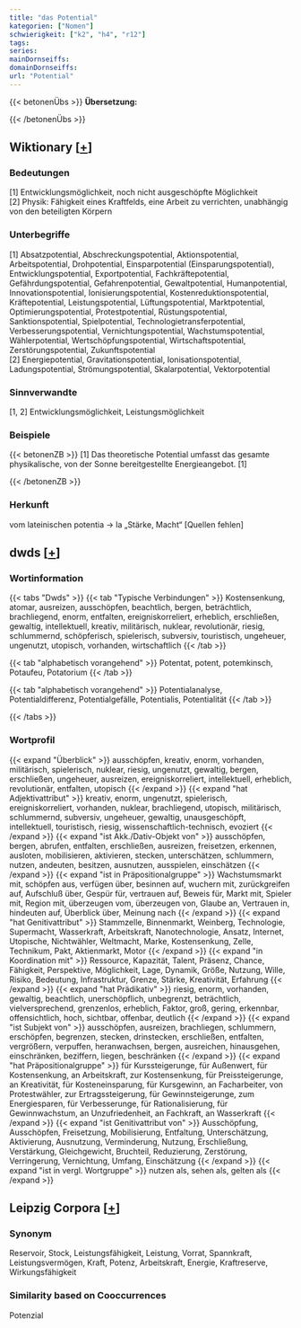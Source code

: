 ```yaml
---
title: "das Potential"
kategorien: ["Nomen"]
schwierigkeit: ["k2", "h4", "r12"]
tags:
series:
mainDornseiffs:
domainDornseiffs:
url: "Potential"
---
```


{{< betonenÜbs >}}
**Übersetzung:**  
  
{{< /betonenÜbs >}}

## Wiktionary [[+](https://de.wiktionary.org/wiki/Potential)]

### Bedeutungen
[1] Entwicklungsmöglichkeit, noch nicht ausgeschöpfte Möglichkeit  
[2] Physik: Fähigkeit eines Kraftfelds, eine Arbeit zu verrichten, unabhängig von den beteiligten Körpern  

### Unterbegriffe
[1] Absatzpotential, Abschreckungspotential, Aktionspotential, Arbeitspotential, Drohpotential, Einsparpotential (Einsparungspotential), Entwicklungspotential, Exportpotential, Fachkräftepotential, Gefährdungspotential, Gefahrenpotential, Gewaltpotential, Humanpotential, Innovationspotential, Ionisierungspotential, Kostenreduktionspotential, Kräftepotential, Leistungspotential, Lüftungspotential, Marktpotential, Optimierungspotential, Protestpotential, Rüstungspotential, Sanktionspotential, Spielpotential, Technologietransferpotential, Verbesserungspotential, Vernichtungspotential, Wachstumspotential, Wählerpotential, Wertschöpfungspotential, Wirtschaftspotential, Zerstörungspotential, Zukunftspotential  
[2] Energiepotential, Gravitationspotential, Ionisationspotential, Ladungspotential, Strömungspotential, Skalarpotential, Vektorpotential  

### Sinnverwandte
[1, 2] Entwicklungsmöglichkeit, Leistungsmöglichkeit  

### Beispiele
{{< betonenZB >}}
[1] Das theoretische Potential umfasst das gesamte physikalische, von der Sonne bereitgestellte Energieangebot. [1]  

{{< /betonenZB >}}
### Herkunft
vom lateinischen potentia → la „Stärke, Macht“ [Quellen fehlen]  



## dwds [[+](https://www.dwds.de/wb/Potential)]

### Wortinformation
{{< tabs "Dwds" >}}
{{< tab "Typische Verbindungen" >}}
Kostensenkung, atomar, ausreizen, ausschöpfen, beachtlich, bergen, beträchtlich, brachliegend, enorm, entfalten, ereigniskorreliert, erheblich, erschließen, gewaltig, intellektuell, kreativ, militärisch, nuklear, revolutionär, riesig, schlummernd, schöpferisch, spielerisch, subversiv, touristisch, ungeheuer, ungenutzt, utopisch, vorhanden, wirtschaftlich
{{< /tab >}}

{{< tab "alphabetisch vorangehend" >}}
Potentat, potent, potemkinsch, Potaufeu, Potatorium
{{< /tab >}}

{{< tab "alphabetisch vorangehend" >}}
Potentialanalyse, Potentialdifferenz, Potentialgefälle, Potentialis, Potentialität
{{< /tab >}}

{{< /tabs >}}

### Wortprofil
{{< expand "Überblick" >}} ausschöpfen, kreativ, enorm, vorhanden, militärisch, spielerisch, nuklear, riesig, ungenutzt, gewaltig, bergen, erschließen, ungeheuer, ausreizen, ereigniskorreliert, intellektuell, erheblich, revolutionär, entfalten, utopisch {{< /expand >}}
{{< expand "hat Adjektivattribut" >}} kreativ, enorm, ungenutzt, spielerisch, ereigniskorreliert, vorhanden, nuklear, brachliegend, utopisch, militärisch, schlummernd, subversiv, ungeheuer, gewaltig, unausgeschöpft, intellektuell, touristisch, riesig, wissenschaftlich-technisch, evoziert {{< /expand >}}
{{< expand "ist Akk./Dativ-Objekt von" >}} ausschöpfen, bergen, abrufen, entfalten, erschließen, ausreizen, freisetzen, erkennen, ausloten, mobilisieren, aktivieren, stecken, unterschätzen, schlummern, nutzen, andeuten, besitzen, ausnutzen, ausspielen, einschätzen {{< /expand >}}
{{< expand "ist in Präpositionalgruppe" >}} Wachstumsmarkt mit, schöpfen aus, verfügen über, besinnen auf, wuchern mit, zurückgreifen auf, Aufschluß über, Gespür für, vertrauen auf, Beweis für, Markt mit, Spieler mit, Region mit, überzeugen vom, überzeugen von, Glaube an, Vertrauen in, hindeuten auf, Überblick über, Meinung nach {{< /expand >}}
{{< expand "hat Genitivattribut" >}} Stammzelle, Binnenmarkt, Weinberg, Technologie, Supermacht, Wasserkraft, Arbeitskraft, Nanotechnologie, Ansatz, Internet, Utopische, Nichtwähler, Weltmacht, Marke, Kostensenkung, Zelle, Technikum, Pakt, Aktienmarkt, Motor {{< /expand >}}
{{< expand "in Koordination mit" >}} Ressource, Kapazität, Talent, Präsenz, Chance, Fähigkeit, Perspektive, Möglichkeit, Lage, Dynamik, Größe, Nutzung, Wille, Risiko, Bedeutung, Infrastruktur, Grenze, Stärke, Kreativität, Erfahrung {{< /expand >}}
{{< expand "hat Prädikativ" >}} riesig, enorm, vorhanden, gewaltig, beachtlich, unerschöpflich, unbegrenzt, beträchtlich, vielversprechend, grenzenlos, erheblich, Faktor, groß, gering, erkennbar, offensichtlich, hoch, sichtbar, offenbar, deutlich {{< /expand >}}
{{< expand "ist Subjekt von" >}} ausschöpfen, ausreizen, brachliegen, schlummern, erschöpfen, begrenzen, stecken, drinstecken, erschließen, entfalten, vergrößern, verpuffen, heranwachsen, bergen, ausreichen, hinausgehen, einschränken, beziffern, liegen, beschränken {{< /expand >}}
{{< expand "hat Präpositionalgruppe" >}} für Kurssteigerunge, für Außenwert, für Kostensenkung, an Arbeitskraft, zur Kostensenkung, für Preissteigerunge, an Kreativität, für Kosteneinsparung, für Kursgewinn, an Facharbeiter, von Protestwähler, zur Ertragssteigerung, für Gewinnsteigerunge, zum Energiesparen, für Verbesserunge, für Rationalisierung, für Gewinnwachstum, an Unzufriedenheit, an Fachkraft, an Wasserkraft {{< /expand >}}
{{< expand "ist Genitivattribut von" >}} Ausschöpfung, Ausschöpfen, Freisetzung, Mobilisierung, Entfaltung, Unterschätzung, Aktivierung, Ausnutzung, Verminderung, Nutzung, Erschließung, Verstärkung, Gleichgewicht, Bruchteil, Reduzierung, Zerstörung, Verringerung, Vernichtung, Umfang, Einschätzung {{< /expand >}}
{{< expand "ist in vergl. Wortgruppe" >}} nutzen als, sehen als, gelten als {{< /expand >}}

## Leipzig Corpora [[+](https://corpora.uni-leipzig.de/en/res?word=Potential&corpusId=deu_newscrawl-public_2018)]


### Synonym
Reservoir, Stock, Leistungsfähigkeit, Leistung, Vorrat, Spannkraft, Leistungsvermögen, Kraft, Potenz, Arbeitskraft, Energie, Kraftreserve, Wirkungsfähigkeit


### Similarity based on Cooccurrences
Potenzial

